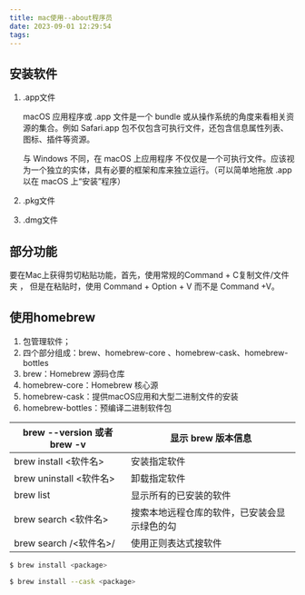 ```yaml
---
title: mac使用--about程序员
date: 2023-09-01 12:29:54
tags:
---
```

## 安装软件

1. .app文件

   macOS 应用程序或 .app 文件是一个 bundle 或从操作系统的角度来看相关资源的集合。例如 Safari.app 包不仅包含可执行文件，还包含信息属性列表、图标、插件等资源。

   与 Windows 不同，在 macOS 上应用程序 不仅仅是一个可执行文件。应该视为一个独立的实体，具有必要的框架和库来独立运行。（可以简单地拖放 .app 以在 macOS 上“安装”程序）

2. .pkg文件

3. .dmg文件

   

## 部分功能

要在Mac上获得剪切粘贴功能，首先，使用常规的Command + C复制文件/文件夹 ， 但是在粘贴时，使用 Command + Option + V 而不是 Command +V。 



## 使用homebrew

1. 包管理软件；
2. 四个部分组成：brew、homebrew-core 、homebrew-cask、homebrew-bottles
3. brew：Homebrew 源码仓库
4. homebrew-core：Homebrew 核心源
5. homebrew-cask：提供macOS应用和大型二进制文件的安装
6. homebrew-bottles：预编译二进制软件包

| brew --version 或者 brew -v | 显示 brew 版本信息                           |
| --------------------------- | -------------------------------------------- |
| brew install <软件名>       | 安装指定软件                                 |
| brew uninstall <软件名>     | 卸载指定软件                                 |
| brew list                   | 显示所有的已安装的软件                       |
| brew search <软件名>        | 搜索本地远程仓库的软件，已安装会显示绿色的勾 |
| brew search /<软件名>/      | 使用正则表达式搜软件                         |

```bash
$ brew install <package>

$ brew install --cask <package>
```

